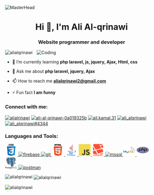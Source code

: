 ![MasterHead](https://media.tenor.com/apMQTpP8E4IAAAAC/awesome-fire.gif)
<h1 align="center">Hi 👋, I'm Ali Al-qrinawi</h1>
<h3 align="center">Website programmer and developer</h3>
<img align="right" alt="Coding" width="400" src="https://media.tenor.com/ElWud0zqyJEAAAAM/we-did-it-we-saved-the-city.gif">

<p align="left"> <img src="https://komarev.com/ghpvc/?username=alialqrinawi&label=Profile%20views&color=0e75b6&style=flat" alt="alialqrinawi" /> </p>

- 🌱 I’m currently learning **php laravel, js, jquery, Ajax, Html, css**

- 💬 Ask me about **php laravel, jquery, Ajax**

- 📫 How to reach me **alialqrinawi2@gmail.com**

- ⚡ Fun fact **I am funny**

<h3 align="left">Connect with me:</h3>
<p align="left">
<a href="https://twitter.com/alialrinawi" target="blank"><img align="center" src="https://raw.githubusercontent.com/rahuldkjain/github-profile-readme-generator/master/src/images/icons/Social/twitter.svg" alt="alialrinawi" height="30" width="40" /></a>
<a href="https://linkedin.com/in/ali-al-qrinawi-0a019325b" target="blank"><img align="center" src="https://raw.githubusercontent.com/rahuldkjain/github-profile-readme-generator/master/src/images/icons/Social/linked-in-alt.svg" alt="ali-al-qrinawi-0a019325b" height="30" width="40" /></a>
<a href="https://fb.com/ail.kamal.31" target="blank"><img align="center" src="https://raw.githubusercontent.com/rahuldkjain/github-profile-readme-generator/master/src/images/icons/Social/facebook.svg" alt="ail.kamal.31" height="30" width="40" /></a>
<a href="https://instagram.com/ali_alqrinawi" target="blank"><img align="center" src="https://raw.githubusercontent.com/rahuldkjain/github-profile-readme-generator/master/src/images/icons/Social/instagram.svg" alt="ali_alqrinawi" height="30" width="40" /></a>
<a href="https://discord.gg/ali_alqrinawi#4344" target="blank"><img align="center" src="https://raw.githubusercontent.com/rahuldkjain/github-profile-readme-generator/master/src/images/icons/Social/discord.svg" alt="ali_alqrinawi#4344" height="30" width="40" /></a>
</p>

<h3 align="left">Languages and Tools:</h3>
<p align="left"> <a href="https://www.w3schools.com/css/" target="_blank" rel="noreferrer"> <img src="https://raw.githubusercontent.com/devicons/devicon/master/icons/css3/css3-original-wordmark.svg" alt="css3" width="40" height="40"/> </a> <a href="https://firebase.google.com/" target="_blank" rel="noreferrer"> <img src="https://www.vectorlogo.zone/logos/firebase/firebase-icon.svg" alt="firebase" width="40" height="40"/> </a> <a href="https://git-scm.com/" target="_blank" rel="noreferrer"> <img src="https://www.vectorlogo.zone/logos/git-scm/git-scm-icon.svg" alt="git" width="40" height="40"/> </a> <a href="https://www.w3.org/html/" target="_blank" rel="noreferrer"> <img src="https://raw.githubusercontent.com/devicons/devicon/master/icons/html5/html5-original-wordmark.svg" alt="html5" width="40" height="40"/> </a> <a href="https://www.java.com" target="_blank" rel="noreferrer"> <img src="https://raw.githubusercontent.com/devicons/devicon/master/icons/java/java-original.svg" alt="java" width="40" height="40"/> </a> <a href="https://developer.mozilla.org/en-US/docs/Web/JavaScript" target="_blank" rel="noreferrer"> <img src="https://raw.githubusercontent.com/devicons/devicon/master/icons/javascript/javascript-original.svg" alt="javascript" width="40" height="40"/> </a> <a href="https://laravel.com/" target="_blank" rel="noreferrer"> <img src="https://raw.githubusercontent.com/devicons/devicon/master/icons/laravel/laravel-plain-wordmark.svg" alt="laravel" width="40" height="40"/> </a> <a href="https://www.microsoft.com/en-us/sql-server" target="_blank" rel="noreferrer"> <img src="https://www.svgrepo.com/show/303229/microsoft-sql-server-logo.svg" alt="mssql" width="40" height="40"/> </a> <a href="https://www.mysql.com/" target="_blank" rel="noreferrer"> <img src="https://raw.githubusercontent.com/devicons/devicon/master/icons/mysql/mysql-original-wordmark.svg" alt="mysql" width="40" height="40"/> </a> <a href="https://www.php.net" target="_blank" rel="noreferrer"> <img src="https://raw.githubusercontent.com/devicons/devicon/master/icons/php/php-original.svg" alt="php" width="40" height="40"/> </a> <a href="https://www.postgresql.org" target="_blank" rel="noreferrer"> <img src="https://raw.githubusercontent.com/devicons/devicon/master/icons/postgresql/postgresql-original-wordmark.svg" alt="postgresql" width="40" height="40"/> </a> <a href="https://postman.com" target="_blank" rel="noreferrer"> <img src="https://www.vectorlogo.zone/logos/getpostman/getpostman-icon.svg" alt="postman" width="40" height="40"/> </a> </p>

<p><img align="left" src="https://github-readme-stats.vercel.app/api/top-langs?username=alialqrinawi&show_icons=true&locale=en&layout=compact" alt="alialqrinawi" /></p>

<p>&nbsp;<img align="center" src="https://github-readme-stats.vercel.app/api?username=alialqrinawi&show_icons=true&locale=en" alt="alialqrinawi" /></p>

<p><img align="center" src="https://github-readme-streak-stats.herokuapp.com/?user=alialqrinawi&" alt="alialqrinawi" /></p>
